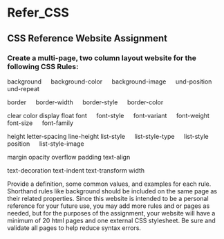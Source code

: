 # Refer_CSS

## CSS Reference Website Assignment

### Create a multi-page, two column layout website for the following CSS Rules:

background
&emsp; background-color
&emsp; background-image	
&emsp; und-position
&emsp; und-repeat

border
&emsp; border-width
&emsp; border-style
&emsp; border-color

clear
color
display
float
font
&emsp; font-style
&emsp; font-variant
&emsp; font-weight
&emsp; font-size
&emsp; font-family

height
letter-spacing
line-height
list-style
&emsp; list-style-type
&emsp; list-style position
&emsp; list-style-image

margin
opacity
overflow
padding
text-align

text-decoration
text-indent
text-transform
width
 
Provide a definition, some common values, and examples for each rule. Shorthand rules like background should be included on the same page as their related properties. Since this website is intended to be a personal reference for your future use, you may add more rules and or pages as needed, but for the purposes of the assignment, your website will have a minimum of 20 html pages and one external CSS stylesheet. Be sure and validate all pages to help reduce syntax errors.
